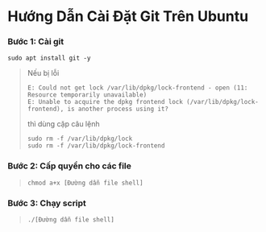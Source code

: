 # **Hướng Dẫn Cài Đặt Git Trên Ubuntu**

### Bước 1: Cài git

`sudo apt install git -y`

> Nếu bị lỗi
>
> ```
> E: Could not get lock /var/lib/dpkg/lock-frontend - open (11: Resource temporarily unavailable)
> E: Unable to acquire the dpkg frontend lock (/var/lib/dpkg/lock-frontend), is another process using it?
> ```
>
> thì dùng cặp câu lệnh
>
> ```
> sudo rm -f /var/lib/dpkg/lock
> sudo rm -f /var/lib/dpkg/lock-frontend
> ```

### Bước 2: Cấp quyền cho các file

> ```
> chmod a+x [Đường dẫn file shell]
> ```

### Bước 3: Chạy script

> ```
> ./[Đường dẫn file shell]
> ```
